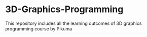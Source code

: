 # 3D-Graphics-Programming
This repository includes all the learning outcomes of 3D graphics programming course by Pikuma
